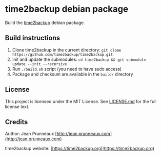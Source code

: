 # time2backup debian package

Build the [time2backup](https://time2backup.org) debian package.

## Build instructions
1. Clone time2backup in the current directory: `git clone https://github.com/time2backup/time2backup.git`
2. Init and update the submodules: `cd time2backup && git submodule update --init --recursive`
3. Run `./build.sh` script (you need to have sudo access)
4. Package and checksum are available in the `build/` directory

## License
This project is licensed under the MIT License. See [LICENSE.md](LICENSE.md) for the full license text.

## Credits
Author: Jean Prunneaux  [http://jean.prunneaux.com](http://jean.prunneaux.com)

time2backup website: [https://time2backup.org](https://time2backup.org)
